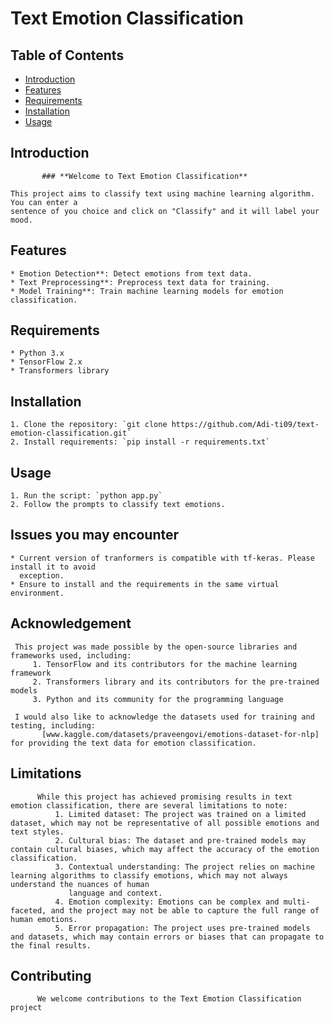 #                                                                       **Text Emotion Classification**

## **Table of Contents**

* [Introduction](#introduction)
* [Features](#features)
* [Requirements](#requirements)
* [Installation](#installation)
* [Usage](#usage)

## **Introduction**

           ### **Welcome to Text Emotion Classification**
          
    This project aims to classify text using machine learning algorithm. You can enter a 
    sentence of you choice and click on "Classify" and it will label your mood.

## **Features**
    * Emotion Detection**: Detect emotions from text data.
    * Text Preprocessing**: Preprocess text data for training.
    * Model Training**: Train machine learning models for emotion classification.

## **Requirements**
    * Python 3.x
    * TensorFlow 2.x
    * Transformers library

## **Installation**
    1. Clone the repository: `git clone https://github.com/Adi-ti09/text-emotion-classification.git`
    2. Install requirements: `pip install -r requirements.txt`

## **Usage**
    1. Run the script: `python app.py`
    2. Follow the prompts to classify text emotions.

## **Issues you may encounter**
    * Current version of tranformers is compatible with tf-keras. Please install it to avoid
      exception.
    * Ensure to install and the requirements in the same virtual environment.

## **Acknowledgement**
     This project was made possible by the open-source libraries and frameworks used, including:
         1. TensorFlow and its contributors for the machine learning framework
         2. Transformers library and its contributors for the pre-trained models
         3. Python and its community for the programming language
         
     I would also like to acknowledge the datasets used for training and testing, including:
           [www.kaggle.com/datasets/praveengovi/emotions-dataset-for-nlp] for providing the text data for emotion classification. 

## **Limitations**
          While this project has achieved promising results in text emotion classification, there are several limitations to note:
              1. Limited dataset: The project was trained on a limited dataset, which may not be representative of all possible emotions and text styles.
              2. Cultural bias: The dataset and pre-trained models may contain cultural biases, which may affect the accuracy of the emotion classification.
              3. Contextual understanding: The project relies on machine learning algorithms to classify emotions, which may not always understand the nuances of human 
                 language and context.
              4. Emotion complexity: Emotions can be complex and multi-faceted, and the project may not be able to capture the full range of human emotions.
              5. Error propagation: The project uses pre-trained models and datasets, which may contain errors or biases that can propagate to the final results.

## **Contributing**
          We welcome contributions to the Text Emotion Classification project


